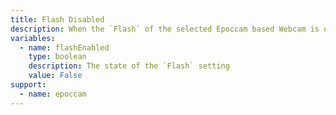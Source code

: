 ```yaml
---
title: Flash Disabled
description: When the `Flash` of the selected Epoccam based Webcam is disabled
variables:
  - name: flashEnabled
    type: boolean
    description: The state of the `Flash` setting
    value: False
support:
  - name: epoccam
---
```

